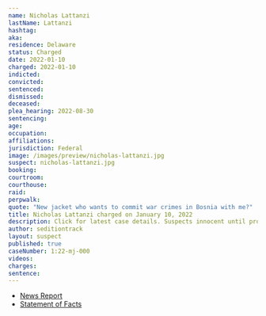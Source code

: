 ```yaml
---
name: Nicholas Lattanzi
lastName: Lattanzi
hashtag:
aka:
residence: Delaware
status: Charged
date: 2022-01-10
charged: 2022-01-10
indicted:
convicted:
sentenced:
dismissed:
deceased:
plea_hearing: 2022-08-30
sentencing:
age:
occupation:
affiliations:
jurisdiction: Federal
image: /images/preview/nicholas-lattanzi.jpg
suspect: nicholas-lattanzi.jpg
booking:
courtroom:
courthouse:
raid:
perpwalk:
quote: "New jacket who wants to commit war crimes in Bosnia with me?"
title: Nicholas Lattanzi charged on January 10, 2022
description: Click for latest case details. Suspects innocent until proven guilty.
author: seditiontrack
layout: suspect
published: true
caseNumber: 1:22-mj-000
videos:
charges:
sentence:
---
```


- [News Report](https://www.rawstory.com/capitol-riot-arrests-2656379230/)
- [Statement of Facts](https://www.justice.gov/usao-dc/case-multi-defendant/file/1481341/download)
